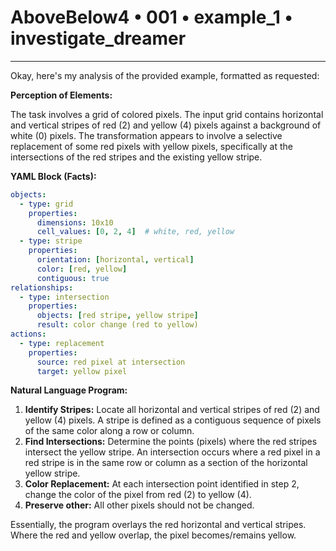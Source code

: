 # AboveBelow4 • 001 • example_1 • investigate_dreamer

---
Okay, here's my analysis of the provided example, formatted as requested:

**Perception of Elements:**

The task involves a grid of colored pixels. The input grid contains horizontal and vertical stripes of red (2) and yellow (4) pixels against a background of white (0) pixels. The transformation appears to involve a selective replacement of some red pixels with yellow pixels, specifically at the intersections of the red stripes and the existing yellow stripe.

**YAML Block (Facts):**



```yaml
objects:
  - type: grid
    properties:
      dimensions: 10x10
      cell_values: [0, 2, 4]  # white, red, yellow
  - type: stripe
    properties:
      orientation: [horizontal, vertical]
      color: [red, yellow]
      contiguous: true
relationships:
  - type: intersection
    properties:
      objects: [red stripe, yellow stripe]
      result: color change (red to yellow)
actions:
  - type: replacement
    properties:
      source: red pixel at intersection
      target: yellow pixel
```



**Natural Language Program:**

1.  **Identify Stripes:** Locate all horizontal and vertical stripes of red (2) and yellow (4) pixels. A stripe is defined as a contiguous sequence of pixels of the same color along a row or column.
2.  **Find Intersections:** Determine the points (pixels) where the red stripes intersect the yellow stripe. An intersection occurs where a red pixel in a red stripe is in the same row or column as a section of the horizontal yellow stripe.
3.  **Color Replacement:** At each intersection point identified in step 2, change the color of the pixel from red (2) to yellow (4).
4. **Preserve other:** All other pixels should not be changed.

Essentially, the program overlays the red horizontal and vertical stripes. Where the red and yellow overlap, the pixel becomes/remains yellow.

